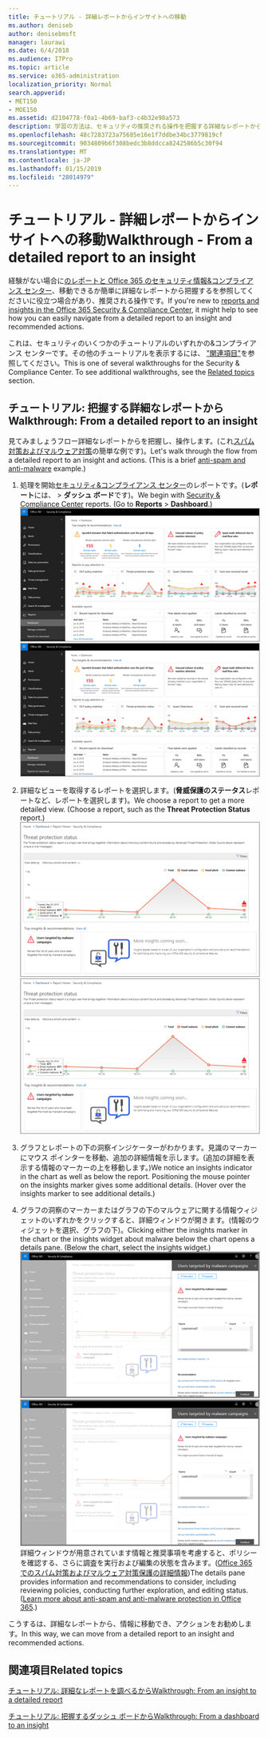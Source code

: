 ```yaml
---
title: チュートリアル - 詳細レポートからインサイトへの移動
ms.author: deniseb
author: denisebmsft
manager: laurawi
ms.date: 6/4/2018
ms.audience: ITPro
ms.topic: article
ms.service: o365-administration
localization_priority: Normal
search.appverid:
- MET150
- MOE150
ms.assetid: d2104778-f0a1-4b69-baf3-c4b32e98a573
description: 学習の方法は、セキュリティの推奨される操作を把握する詳細なレポートから移動することができます&amp;コンプライアンス センターです。
ms.openlocfilehash: 48c7283723a75685e16e1f7ddbe34bc3779819cf
ms.sourcegitcommit: 9034809b6f308bedc3b8ddcca8242586b5c30f94
ms.translationtype: MT
ms.contentlocale: ja-JP
ms.lasthandoff: 01/15/2019
ms.locfileid: "28014979"
---
```

# <a name="walkthrough---from-a-detailed-report-to-an-insight"></a><span data-ttu-id="d48d0-103">チュートリアル - 詳細レポートからインサイトへの移動</span><span class="sxs-lookup"><span data-stu-id="d48d0-103">Walkthrough - From a detailed report to an insight</span></span>

<span data-ttu-id="d48d0-104">経験がない場合に[のレポートと Office 365 のセキュリティ情報&amp;コンプライアンス センター](reports-and-insights-in-security-and-compliance.md)、移動できるか簡単に詳細なレポートから把握するを参照してくださいに役立つ場合があり、推奨される操作です。</span><span class="sxs-lookup"><span data-stu-id="d48d0-104">If you're new to [reports and insights in the Office 365 Security &amp; Compliance Center](reports-and-insights-in-security-and-compliance.md), it might help to see how you can easily navigate from a detailed report to an insight and recommended actions.</span></span> 
  
<span data-ttu-id="d48d0-p101">これは、セキュリティのいくつかのチュートリアルのいずれかの&amp;コンプライアンス センターです。その他のチュートリアルを表示するには、 ["関連項目"](#related-topics)を参照してください。</span><span class="sxs-lookup"><span data-stu-id="d48d0-p101">This is one of several walkthroughs for the Security &amp; Compliance Center. To see additional walkthroughs, see the [Related topics](#related-topics) section.</span></span> 
  
## <a name="walkthrough-from-a-detailed-report-to-an-insight"></a><span data-ttu-id="d48d0-107">チュートリアル: 把握する詳細なレポートから</span><span class="sxs-lookup"><span data-stu-id="d48d0-107">Walkthrough: From a detailed report to an insight</span></span>

<span data-ttu-id="d48d0-p102">見てみましょうフロー詳細なレポートからを把握し、操作します。(これ[スパム対策およびマルウェア対策](anti-spam-and-anti-malware-protection.md)の簡単な例です)。</span><span class="sxs-lookup"><span data-stu-id="d48d0-p102">Let's walk through the flow from a detailed report to an insight and actions. (This is a brief [anti-spam and anti-malware](anti-spam-and-anti-malware-protection.md) example.)</span></span> 
  
1. <span data-ttu-id="d48d0-p103">処理を開始[セキュリティ&amp;コンプライアンス センター](https://protection.office.com)のレポートです。(**レポート**には、 \> **ダッシュ ボード**です)。</span><span class="sxs-lookup"><span data-stu-id="d48d0-p103">We begin with [Security &amp; Compliance Center](https://protection.office.com) reports. (Go to **Reports** \> **Dashboard**.) </span></span><br/><span data-ttu-id="d48d0-112">![セキュリティ&amp;コンプライアンス センターでは、レポートに移動\>ダッシュ ボード](media/68f3bb7c-b4f7-4cca-904b-478643a93c94.png)</span><span class="sxs-lookup"><span data-stu-id="d48d0-112">![In the Security &amp; Compliance Center, go to Reports \> Dashboard](media/68f3bb7c-b4f7-4cca-904b-478643a93c94.png)</span></span>
  
2. <span data-ttu-id="d48d0-p104">詳細なビューを取得するレポートを選択します。(**脅威保護のステータス**レポートなど、レポートを選択します)。</span><span class="sxs-lookup"><span data-stu-id="d48d0-p104">We choose a report to get a more detailed view. (Choose a report, such as the **Threat Protection Status** report.)</span></span><br/><span data-ttu-id="d48d0-115">![脅威保護の状態のレポート情報を表示](media/f47d7dbd-816a-47ba-b8db-53919fbed192.png)</span><span class="sxs-lookup"><span data-stu-id="d48d0-115">![Threat Protection Status report showing insights](media/f47d7dbd-816a-47ba-b8db-53919fbed192.png)</span></span>
  
3. <span data-ttu-id="d48d0-p105">グラフとレポートの下の洞察インジケーターがわかります。見識のマーカーにマウス ポインターを移動、追加の詳細情報を示します。(追加の詳細を表示する情報のマーカーの上を移動します。)</span><span class="sxs-lookup"><span data-stu-id="d48d0-p105">We notice an insights indicator in the chart as well as below the report. Positioning the mouse pointer on the insights marker gives some additional details. (Hover over the insights marker to see additional details.)</span></span>
    
4. <span data-ttu-id="d48d0-p106">グラフの洞察のマーカーまたはグラフの下のマルウェアに関する情報ウィジェットのいずれかをクリックすると、詳細ウィンドウが開きます。(情報のウィジェットを選択、グラフの下)。</span><span class="sxs-lookup"><span data-stu-id="d48d0-p106">Clicking either the insights marker in the chart or the insights widget about malware below the chart opens a details pane. (Below the chart, select the insights widget.)</span></span><br/><span data-ttu-id="d48d0-121">![マルウェアについての洞察力の詳細](media/2c8bccc5-ca4e-4bb9-ad4c-55fcee0535b7.png)</span><span class="sxs-lookup"><span data-stu-id="d48d0-121">![Details for insights about malware](media/2c8bccc5-ca4e-4bb9-ad4c-55fcee0535b7.png)</span></span><br/><span data-ttu-id="d48d0-p107">詳細ウィンドウが用意されています情報と推奨事項を考慮すると、ポリシーを確認する、さらに調査を実行および編集の状態を含みます。([Office 365 でのスパム対策およびマルウェア対策保護の詳細情報](anti-spam-and-anti-malware-protection.md))</span><span class="sxs-lookup"><span data-stu-id="d48d0-p107">The details pane provides information and recommendations to consider, including reviewing policies, conducting further exploration, and editing status. ([Learn more about anti-spam and anti-malware protection in Office 365](anti-spam-and-anti-malware-protection.md).)</span></span>
    
<span data-ttu-id="d48d0-124">こうするは、詳細なレポートから、情報に移動でき、アクションをお勧めします。</span><span class="sxs-lookup"><span data-stu-id="d48d0-124">In this way, we can move from a detailed report to an insight and recommended actions.</span></span> 
  
## <a name="related-topics"></a><span data-ttu-id="d48d0-125">関連項目</span><span class="sxs-lookup"><span data-stu-id="d48d0-125">Related topics</span></span>

[<span data-ttu-id="d48d0-126">チュートリアル: 詳細なレポートを調べるから</span><span class="sxs-lookup"><span data-stu-id="d48d0-126">Walkthrough: From an insight to a detailed report</span></span>](from-an-insight-to-a-detailed-report.md)
  
[<span data-ttu-id="d48d0-127">チュートリアル: 把握するダッシュ ボードから</span><span class="sxs-lookup"><span data-stu-id="d48d0-127">Walkthrough: From a dashboard to an insight</span></span>](from-a-dashboard-to-an-insight.md)
  

